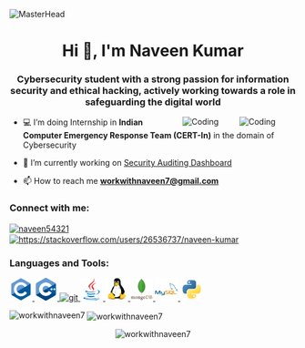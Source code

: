 ![MasterHead](https://hensoldt-cyber.com/wp-content/uploads/2022/03/cyber-security-cons-banner.jpg)
<h1 align="center">Hi 👋, I'm Naveen Kumar</h1>
<h3 align="center">Cybersecurity student with a strong passion for information security and ethical hacking, actively working towards a role in safeguarding the digital world</h3>

<img align="right" alt="Coding" width="100" src="https://media.istockphoto.com/id/468184140/vector/flat-illustration-of-security-center-lock-with-chain-around-lap.jpg?s=612x612&w=0&k=20&c=HBiFd2LiHjlDyUONBuWu8XpaaGcTMhwh-s3U5ji4K5M=">
<img align="right" alt="Coding" width="100" src="https://media.licdn.com/dms/image/C4E12AQGXDsd3bK-zRQ/article-cover_image-shrink_600_2000/0/1623833891372?e=2147483647&v=beta&t=C2PKtDENAFXq6UijBuhHVdjOcjmWJZ6cbJxHEw-ZUzw">



- 💻 I’m doing Internship in **Indian Computer Emergency Response Team (CERT-In)** in the domain of Cybersecurity

- 🔭 I’m currently working on [Security Auditing Dashboard](https://github.com/workwithnaveen7/Security-Auditing-Dashboard)

- 📫 How to reach me **workwithnaveen7@gmail.com**

<h3 align="left">Connect with me:</h3>
<p align="left">
<a href="https://www.linkedin.com/in/naveenkumar54321/" target="blank"><img align="center" src="https://raw.githubusercontent.com/rahuldkjain/github-profile-readme-generator/master/src/images/icons/Social/linked-in-alt.svg" alt="naveen54321" height="30" width="40" /></a>
<a href="https://stackoverflow.com/users/26536737/naveen-kumar" target="blank"><img align="center" src="https://raw.githubusercontent.com/rahuldkjain/github-profile-readme-generator/master/src/images/icons/Social/stack-overflow.svg" alt="https://stackoverflow.com/users/26536737/naveen-kumar" height="30" width="40" /></a>
</p>

<h3 align="left">Languages and Tools:</h3>
<p align="left"> <a href="https://www.cprogramming.com/" target="_blank" rel="noreferrer"> <img src="https://raw.githubusercontent.com/devicons/devicon/master/icons/c/c-original.svg" alt="c" width="40" height="40"/> </a> <a href="https://www.w3schools.com/cpp/" target="_blank" rel="noreferrer"> <img src="https://raw.githubusercontent.com/devicons/devicon/master/icons/cplusplus/cplusplus-original.svg" alt="cplusplus" width="40" height="40"/> </a> <a href="https://git-scm.com/" target="_blank" rel="noreferrer"> <img src="https://www.vectorlogo.zone/logos/git-scm/git-scm-icon.svg" alt="git" width="40" height="40"/> </a> <a href="https://www.java.com" target="_blank" rel="noreferrer"> <img src="https://raw.githubusercontent.com/devicons/devicon/master/icons/java/java-original.svg" alt="java" width="40" height="40"/> </a> <a href="https://www.linux.org/" target="_blank" rel="noreferrer"> <img src="https://raw.githubusercontent.com/devicons/devicon/master/icons/linux/linux-original.svg" alt="linux" width="40" height="40"/> </a> <a href="https://www.mongodb.com/" target="_blank" rel="noreferrer"> <img src="https://raw.githubusercontent.com/devicons/devicon/master/icons/mongodb/mongodb-original-wordmark.svg" alt="mongodb" width="40" height="40"/> </a> <a href="https://www.mysql.com/" target="_blank" rel="noreferrer"> <img src="https://raw.githubusercontent.com/devicons/devicon/master/icons/mysql/mysql-original-wordmark.svg" alt="mysql" width="40" height="40"/> </a> <a href="https://www.python.org" target="_blank" rel="noreferrer"> <img src="https://raw.githubusercontent.com/devicons/devicon/master/icons/python/python-original.svg" alt="python" width="40" height="40"/> </a> </p>

<p><img align="left" src="https://github-readme-stats.vercel.app/api/top-langs?username=workwithnaveen7&show_icons=true&locale=en&layout=compact" alt="workwithnaveen7" /></p>

<p>&nbsp;<img align="center" src="https://github-readme-stats.vercel.app/api?username=workwithnaveen7&show_icons=true&locale=en" alt="workwithnaveen7" /></p>


<p align="center"> <img src="https://komarev.com/ghpvc/?username=workwithnaveen7&label=Profile%20views&color=0e75b6&style=flat" alt="workwithnaveen7" /> </p>


